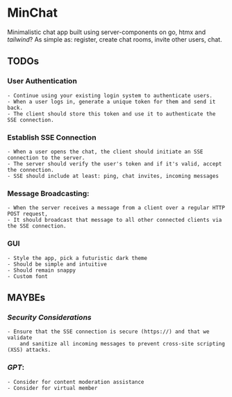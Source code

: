 # MinChat

Minimalistic chat app built using server-components on go, htmx and *tailwind*?
As simple as: register, create chat rooms, invite other users, chat.

## TODOs

### User Authentication
    - Continue using your existing login system to authenticate users. 
    - When a user logs in, generate a unique token for them and send it back. 
    - The client should store this token and use it to authenticate the SSE connection.

### Establish SSE Connection
    - When a user opens the chat, the client should initiate an SSE connection to the server. 
    - The server should verify the user's token and if it's valid, accept the connection.
    - SSE should include at least: ping, chat invites, incoming messages

### Message Broadcasting: 
    - When the server receives a message from a client over a regular HTTP POST request, 
    - It should broadcast that message to all other connected clients via the SSE connection.

### GUI
    - Style the app, pick a futuristic dark theme
    - Should be simple and intuitive
    - Should remain snappy
    - Custom font

## MAYBEs

### *Security Considerations*
    - Ensure that the SSE connection is secure (https://) and that we validate 
        and sanitize all incoming messages to prevent cross-site scripting (XSS) attacks.

### *GPT*:
    - Consider for content moderation assistance
    - Consider for virtual member
